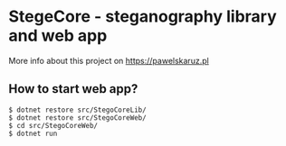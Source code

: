 # StegeCore - steganography library and web app


More info about this project on  https://pawelskaruz.pl

## How to start web app?

```shell
$ dotnet restore src/StegoCoreLib/
$ dotnet restore src/StegoCoreWeb/
$ cd src/StegoCoreWeb/
$ dotnet run
```